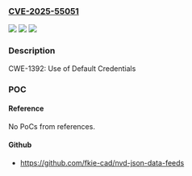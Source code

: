 ### [CVE-2025-55051](https://cve.mitre.org/cgi-bin/cvename.cgi?name=CVE-2025-55051)
![](https://img.shields.io/static/v1?label=Product&message=NOVA430e%2F430i%2C%20NOVA436Q%2C%20NEUTRINO430%2C%20NOVA846&color=blue)
![](https://img.shields.io/static/v1?label=Version&message=BaiBLQ_3.0.12%20and%20older%20versions.%20BaiBU_DNB4_2.4.9%20and%20older%20versions%20&color=brightgreen)
![](https://img.shields.io/static/v1?label=Vulnerability&message=CWE-1392%3A%20Use%20of%20Default%20Credentials&color=brightgreen)

### Description

CWE-1392: Use of Default Credentials

### POC

#### Reference
No PoCs from references.

#### Github
- https://github.com/fkie-cad/nvd-json-data-feeds

